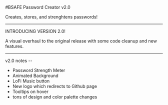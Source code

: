 #BSAFE Password Creator v2.0

Creates, stores, and strenghtens passwords!
 
********************** 
INTRODUCING VERSION 2.0!

A visual overhaul to the original release with some code cleanup and new features. 
**********************
v2.0 notes -- 
* Password Strength Meter
* Animated Background
* LoFi Music button
* New logo which redirects to Github page
* Tooltips on hover
* tons of design and color palette changes
